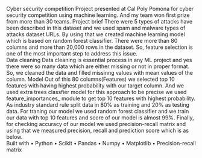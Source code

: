 Cyber security competition
Project presented at Cal Poly Pomona for cyber security competition using machine learning. And my team won first prize from more than 30 teams.
Project brief
There were 5 types of attacks have been described in this dataset and we used spam and malware types of attacks dataset URLs. By using that we created machine learning model which is based on random forest classifier. There were more than 80 columns and more than 20,000 rows in the dataset. So, feature selection is one of the most important step to address this issue.  
Data cleaning
Data cleaning is essential process in any ML project and yes there were so many data which are either missing or not in proper format. So, we cleaned the data and filled missinng values with mean values of the column.
Model
Out of this 80 columns(Features) we selected top 10 features with having highest probability with our target column. And we used extra trees classfier model for this approach to be precise we used feature_importances_ module to get top 10 features with highest probability. As industry standard rule split data in 80% as training and 20% as testing data.
For traning our model we used random forest classifier and we train our data with top 10 features and score of our model is almost 99%.
Finally, for checking accuracy of our model we used precision-recall matrix and using that we measured precision, recall and prediction score which is as below.  
Built with
•	Python
•	Scikit
•	Pandas
•	Numpy
•	Matplotlib
•	Precision-recall matrix
